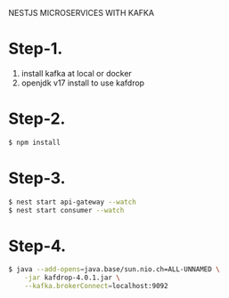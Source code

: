 NESTJS MICROSERVICES WITH KAFKA

# Step-1.

1. install kafka at local or docker
2. openjdk v17 install to use kafdrop

# Step-2.

```bash
$ npm install
```

# Step-3.
```bash
$ nest start api-gateway --watch
$ nest start consumer --watch
```

# Step-4.

```bash
$ java --add-opens=java.base/sun.nio.ch=ALL-UNNAMED \
    -jar kafdrop-4.0.1.jar \
    --kafka.brokerConnect=localhost:9092
```